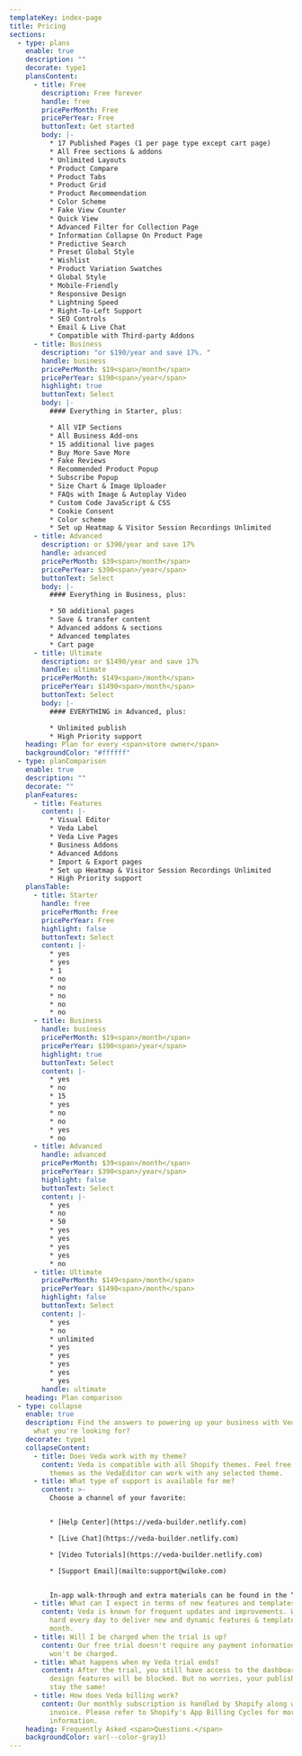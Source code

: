 ```yaml
---
templateKey: index-page
title: Pricing
sections:
  - type: plans
    enable: true
    description: ""
    decorate: type1
    plansContent:
      - title: Free
        description: Free forever
        handle: free
        pricePerMonth: Free
        pricePerYear: Free
        buttonText: Get started
        body: |-
          * 17 Published Pages (1 per page type except cart page)
          * All Free sections & addons
          * Unlimited Layouts
          * Product Compare
          * Product Tabs
          * Product Grid
          * Product Recommendation
          * Color Scheme
          * Fake View Counter
          * Quick View
          * Advanced Filter for Collection Page
          * Information Collapse On Product Page
          * Predictive Search
          * Preset Global Style
          * Wishlist
          * Product Variation Swatches
          * Global Style
          * Mobile-Friendly
          * Responsive Design
          * Lightning Speed
          * Right-To-Left Support
          * SEO Controls
          * Email & Live Chat
          * Compatible with Third-party Addons
      - title: Business
        description: "or $190/year and save 17%. "
        handle: business
        pricePerMonth: $19<span>/month</span>
        pricePerYear: $190<span>/year</span>
        highlight: true
        buttonText: Select
        body: |-
          #### Everything in Starter, plus:

          * All VIP Sections
          * A﻿ll Business Add-ons
          * 15 additional live pages
          * Buy More Save More
          * Fake Reviews
          * Recommended Product Popup
          * Subscribe Popup
          * Size Chart & Image Uploader
          * FAQs with Image & Autoplay Video
          * Custom Code JavaScript & CSS
          * Cookie Consent
          * Color scheme
          * Set up Heatmap & Visitor Session Recordings Unlimited
      - title: Advanced
        description: or $390/year and save 17%
        handle: advanced
        pricePerMonth: $39<span>/month</span>
        pricePerYear: $390<span>/year</span>
        buttonText: Select
        body: |-
          #### Everything in Business, plus:

          * 50 additional pages
          * Save & transfer content
          * Advanced addons & sections 
          *﻿ Advanced templates
          * Cart page
      - title: Ultimate
        description: or $1490/year and save 17%
        handle: ultimate
        pricePerMonth: $149<span>/month</span>
        pricePerYear: $1490<span>/month</span>
        buttonText: Select
        body: |-
          #### EVERYTHING in Advanced, plus:

          * Unlimited publish
          * High Priority support
    heading: Plan for every <span>store owner</span>
    backgroundColor: "#ffffff"
  - type: planComparison
    enable: true
    description: ""
    decorate: ""
    planFeatures:
      - title: Features
        content: |-
          * Visual Editor 
          * Veda Label
          * Veda Live Pages
          * Business Addons 
          * A﻿dvanced Addons
          * I﻿mport & Export pages
          * Set up Heatmap & Visitor Session Recordings Unlimited
          * High Priority support
    plansTable:
      - title: Starter
        handle: free
        pricePerMonth: Free
        pricePerYear: Free
        highlight: false
        buttonText: Select
        content: |-
          * yes
          * yes
          * 1﻿
          * no
          * no
          * no
          * no
          * n﻿o
      - title: Business
        handle: business
        pricePerMonth: $19<span>/month</span>
        pricePerYear: $190<span>/year</span>
        highlight: true
        buttonText: Select
        content: |-
          * yes
          * no
          * 15
          * yes
          * no
          * no
          * yes
          * n﻿o
      - title: Advanced
        handle: advanced
        pricePerMonth: $39<span>/month</span>
        pricePerYear: $390<span>/year</span>
        highlight: false
        buttonText: Select
        content: |-
          * yes
          * no
          * 50
          * yes
          * yes
          * yes
          * yes
          * n﻿o
      - title: Ultimate
        pricePerMonth: $149<span>/month</span>
        pricePerYear: $1490<span>/month</span>
        highlight: false
        buttonText: Select
        content: |-
          * yes
          * no
          * unlimited
          * yes
          * yes
          * yes
          * yes
          * y﻿es
        handle: ultimate
    heading: Plan comparison
  - type: collapse
    enable: true
    description: Find the answers to powering up your business with Veda. Can't find
      what you're looking for?
    decorate: type1
    collapseContent:
      - title: Does Veda work with my theme?
        content: Veda is compatible with all Shopify themes. Feel free to switch between
          themes as the VedaEditor can work with any selected theme.
      - title: What type of support is available for me?
        content: >-
          Choose a channel of your favorite:


          * [Help Center](https://veda-builder.netlify.com)

          * [Live Chat](https://veda-builder.netlify.com)

          * [Video Tutorials](https://veda-builder.netlify.com)

          * [Support Email](mailto:support@wiloke.com)


          In-app walk-through and extra materials can be found in the “Help Center” section of the [Veda dashboard](http://app.veda.com) once you have our app installed!
      - title: What can I expect in terms of new features and templates?
        content: Veda is known for frequent updates and improvements. We are working
          hard every day to deliver new and dynamic features & templates every
          month.
      - title: Will I be charged when the trial is up?
        content: Our free trial doesn't require any payment information, so no, you
          won't be charged.
      - title: What happens when my Veda trial ends?
        content: After the trial, you still have access to the dashboard but all page
          design features will be blocked. But no worries, your published pages
          stay the same!
      - title: How does Veda billing work?
        content: Our monthly subscription is handled by Shopify along with its 30-day
          invoice. Please refer to Shopify's App Billing Cycles for more
          information.
    heading: Frequently Asked <span>Questions.</span>
    backgroundColor: var(--color-gray1)
---
```

